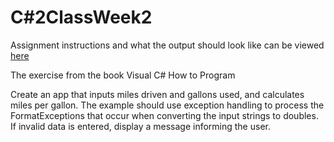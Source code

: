 # C#2ClassWeek2

Assignment instructions and what the output should look like can be viewed [here](https://github.com/camhelkuik/week-2/blob/master/Assign_2_Exception(2).pdf)

The exercise from the book Visual C# How to Program

Create an app that inputs miles driven and gallons used, and calculates miles per gallon. The example should use exception handling to process the FormatExceptions that occur when converting the input strings to doubles. If invalid data is entered, display a message informing the user.
